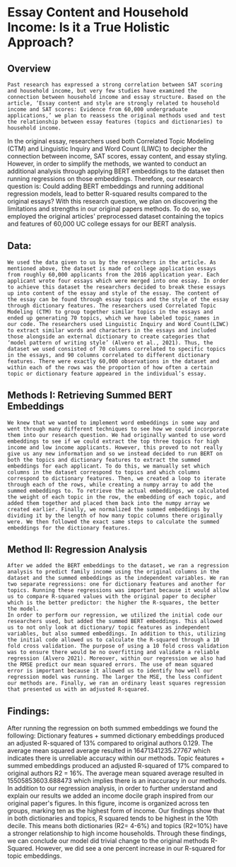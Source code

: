 # Essay Content and Household Income: Is it a True Holistic Approach? 

## Overview 
	Past research has expressed a strong correlation between SAT scoring and household income, but very few studies have examined the connection between household income and essay structure. Based on the article, ‘Essay content and style are strongly related to household income and SAT scores: Evidence from 60,000 undergraduate applications,’ we plan to reassess the original methods used and test the relationship between essay features (topics and dictionaries) to household income. 
In the original essay, researchers used both Correlated Topic Modeling (CTM) and Linguistic Inquiry and Word Count (LIWC) to decipher the connection between income, SAT scores, essay content, and essay styling. However, in order to simplify the methods, we wanted to conduct an additional analysis through applying BERT embeddings to the dataset then running regressions on those embeddings. Therefore, our research question is: Could adding BERT embeddings and running additional regression models, lead to better R-squared results compared to the original essays? With this research question, we plan on discovering the limitations and strengths in our original papers methods. To do so, we employed the original articles' preprocessed dataset containing the topics and features of 60,000 UC college essays for our BERT analysis. 

## Data: 
	We used the data given to us by the researchers in the article. As mentioned above, the dataset is made of college application essays from roughly 60,000 applicants from the 2016 application year. Each applicant wrote four essays which were merged into one essay. In order to achieve this dataset the researchers decided to break these essays up into content of the essay and style of the essay. The content of the essay can be found through essay topics and the style of the essay through dictionary features. The researchers used Correlated Topic Modeling (CTM) to group together similar topics in the essays and ended up generating 70 topics, which we have labeled topic_names in our code. The researchers used Linguistic Inquiry and Word Count(LIWC) to extract similar words and characters in the essays and included those alongside an external dictionary to create categories that ‘model pattern of writing style’ (Alvero et al., 2021). Thus, the dataset we used consisted of 70 columns correlated to specific topics in the essays, and 90 columns correlated to different dictionary features. There were exactly 60,000 observations in the dataset and within each of the rows was the proportion of how often a certain topic or dictionary feature appeared in the individual’s essay. 

## Methods I: Retrieving Summed BERT Embeddings
	We knew that we wanted to implement word embeddings in some way and went through many different techniques to see how we could incorporate them into our research question. We had originally wanted to use word embeddings to see if we could extract the top three topics for high income and low income applicants. However, this proved to not really give us any new information and so we instead decided to run BERT on both the topics and dictionary features to extract the summed embeddings for each applicant. To do this, we manually set which columns in the dataset correspond to topics and which columns correspond to dictionary features. Then, we created a loop to iterate through each of the rows, while creating a numpy array to add the summed embeddings to. To retrieve the actual embeddings, we calculated the weight of each topic in the row, the embedding of each topic, and added them together and placed them back into the numpy array we created earlier. Finally, we normalized the summed embeddings by dividing it by the length of how many topic columns there originally were. We then followed the exact same steps to calculate the summed embeddings for the dictionary features.

## Method II: Regression Analysis 
	After we added the BERT embeddings to the dataset, we ran a regression analysis to predict family income using the original columns in the dataset and the summed embeddings as the independent variables. We ran two separate regressions: one for dictionary features and another for topics. Running these regressions was important because it would allow us to compare R-squared values with the original paper to decipher which is the better predictor: the higher the R-squares, the better the model. 
	In order to perform our regression, we utilized the initial code our researchers used, but added the summed BERT embeddings. This allowed us to not only look at dictionary/ topic features as independent variables, but also summed embeddings. In addition to this, utilizing the initial code allowed us to calculate the R-squared through a 10 fold cross validation. The purpose of using a 10 fold cross validation was to ensure there would be no overfitting and validate a reliable regression (Alvero 2021). Moreover, within our regression we also had the RMSE predict our mean squared errors. The use of mean squared error is important because it allowed us to identify how well our regression model was running. The larger the MSE, the less confident our methods are. Finally, we ran an ordinary least squares regression that presented us with an adjusted R-squared. 

## Findings: 
After running the regression on both summed embeddings we found the following:  Dictionary features + summed dictionary embeddings produced an adjusted R-squared of 13% compared to original authors 0.129. The average mean squared average resulted in 16471341235.27767 which indicates there is unreliable accuracy within our methods. Topic features + summed embeddings produced an adjusted R-squared of 17% compared to original authors R2  = 16%.  The average mean squared average resulted in 15505853603.688473 which implies there is an inaccuracy in our methods. 
In addition to our regression analysis, in order to further understand and explain our results we added an income docile graph inspired from our original paper's figures. In this figure, income is organized across ten groups, marking ten as the highest form of income. Our findings show that in both dictionaries and topics, R squared tends to be highest in the 10th decile. This means both dictionaries (R2= 4-6%) and topics (R2=10%) have a stronger relationship to high income households. Through these findings, we can conclude our model did trivial change to the original methods R-Squared. However, we did see a one percent increase in our R-squared for topic embeddings. 

